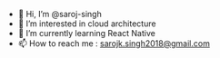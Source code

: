- 👋 Hi, I’m @saroj-singh
- 👀 I’m interested in cloud architecture
- 🌱 I’m currently learning React Native
- 📫 How to reach me : sarojk.singh2018@gmail.com

<!---
saroj-singh/saroj-singh is a ✨ special ✨ repository because its `README.md` (this file) appears on your GitHub profile.
You can click the Preview link to take a look at your changes.
--->
